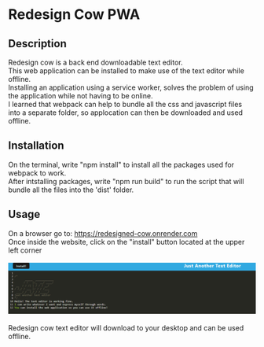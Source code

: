 # Redesign Cow PWA

## Description

Redesign cow is a back end downloadable text editor. <br>
This web application can be installed to make use of the text editor while offline. <br>
Installing an application using a service worker, solves the problem of using the application while not having to be online. <br>
I learned that webpack can help to bundle all the css and javascript files into a separate folder, so applocation can then be downloaded and used offline. 


## Installation

On the terminal, write "npm install" to install all the packages used for webpack to work. <br>
After intstalling packages, write "npm run build" to run the script that will bundle all the files into the 'dist' folder. 

## Usage

On a browser go to: https://redesigned-cow.onrender.com <br>
Once inside the website, click on the "install" button located at the upper left corner <br><br>
![alt text](<client/src/images/Screenshot 2024-08-05 101955.png>) <br><br>
Redesign cow text editor will download to your desktop and can be used offline. 
